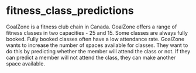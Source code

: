 # fitness_class_predictions
GoalZone is a fitness club chain in Canada.
GoalZone offers a range of fitness classes in two capacities - 25 and 15.
Some classes are always fully booked. Fully booked classes often have a low attendance rate.
GoalZone wants to increase the number of spaces available for classes.
They want to do this by predicting whether the member will attend the class or not.
If they can predict a member will not attend the class, they can make another space
available.
